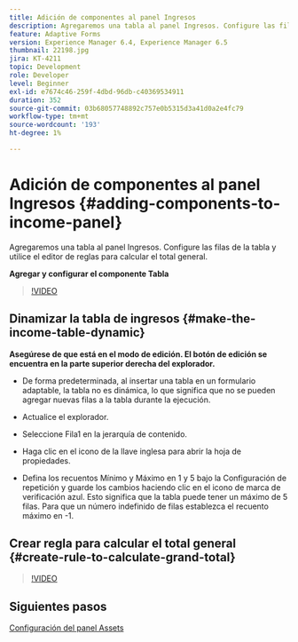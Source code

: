 ```yaml
---
title: Adición de componentes al panel Ingresos
description: Agregaremos una tabla al panel Ingresos. Configure las filas de la tabla y utilice el editor de reglas para calcular el total general.
feature: Adaptive Forms
version: Experience Manager 6.4, Experience Manager 6.5
thumbnail: 22198.jpg
jira: KT-4211
topic: Development
role: Developer
level: Beginner
exl-id: e7674c46-259f-4dbd-96db-c40369534911
duration: 352
source-git-commit: 03b68057748892c757e0b5315d3a41d0a2e4fc79
workflow-type: tm+mt
source-wordcount: '193'
ht-degree: 1%

---
```


# Adición de componentes al panel Ingresos {#adding-components-to-income-panel}

Agregaremos una tabla al panel Ingresos. Configure las filas de la tabla y utilice el editor de reglas para calcular el total general.

**Agregar y configurar el componente Tabla**

>[!VIDEO](https://video.tv.adobe.com/v/22198?quality=12&learn=on)



## Dinamizar la tabla de ingresos {#make-the-income-table-dynamic}

**Asegúrese de que está en el modo de edición. El botón de edición se encuentra en la parte superior derecha del explorador.**

* De forma predeterminada, al insertar una tabla en un formulario adaptable, la tabla no es dinámica, lo que significa que no se pueden agregar nuevas filas a la tabla durante la ejecución.

* Actualice el explorador.

* Seleccione Fila1 en la jerarquía de contenido.

* Haga clic en el icono de la llave inglesa para abrir la hoja de propiedades.

* Defina los recuentos Mínimo y Máximo en 1 y 5 bajo la Configuración de repetición y guarde los cambios haciendo clic en el icono de marca de verificación azul. Esto significa que la tabla puede tener un máximo de 5 filas. Para que un número indefinido de filas establezca el recuento máximo en -1.

## Crear regla para calcular el total general {#create-rule-to-calculate-grand-total}


>[!VIDEO](https://video.tv.adobe.com/v/22197?quality=12&learn=on)

## Siguientes pasos

[Configuración del panel Assets](./configuring-assets-panel.md)
